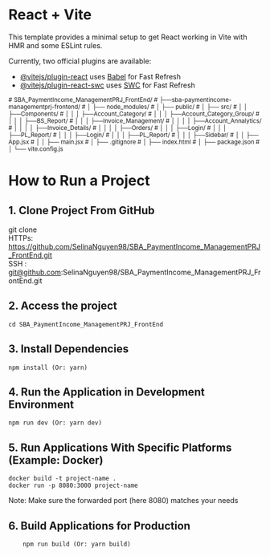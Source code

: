 # React + Vite

This template provides a minimal setup to get React working in Vite with HMR and some ESLint rules.

Currently, two official plugins are available:

- [@vitejs/plugin-react](https://github.com/vitejs/vite-plugin-react/blob/main/packages/plugin-react/README.md) uses [Babel](https://babeljs.io/) for Fast Refresh
- [@vitejs/plugin-react-swc](https://github.com/vitejs/vite-plugin-react-swc) uses [SWC](https://swc.rs/) for Fast Refresh
<sub>
# SBA_PaymentIncome_ManagementPRJ_FrontEnd/  
# ├──sba-paymentincome-managementprj-frontend/  
# │   ├── node_modules/  
# │   ├── public/  
# │   ├── src/  
# │   │   ├──Components/  
# │   │   │  ├──Account_Category/  
# │   │   │  ├──Account_Category_Group/  
# │   │   │  ├──BS_Report/  
# │   │   │  ├──Invoice_Management/  
# │   │   │  │  ├──Account_Annalytics/  
# │   │   │  │  ├──Invoice_Details/  
# │   │   │  │  ├──Orders/  
# │   │   │  ├──Login/  
# │   │   │  ├──PL_Report/  
# │   │   │  ├──Login/  
# │   │   │  ├──PL_Report/  
# │   │   │  ├──Sidebar/  
# │   │   ├── App.jsx  
# │   │   ├── main.jsx  
# │   ├── .gitignore  
# │   ├── index.html  
# │   ├── package.json  
# │   └── vite.config.js  
</sub>

# How to Run a Project
## 1. Clone Project From GitHub
git clone  
HTTPs: https://github.com/SelinaNguyen98/SBA_PaymentIncome_ManagementPRJ_FrontEnd.git  
SSH  : git@github.com:SelinaNguyen98/SBA_PaymentIncome_ManagementPRJ_FrontEnd.git  
## 2. Access the project
    cd SBA_PaymentIncome_ManagementPRJ_FrontEnd
## 3. Install Dependencies
    npm install (Or: yarn)
## 4. Run the Application in Development Environment
    npm run dev (Or: yarn dev)
## 5. Run Applications With Specific Platforms (Example: Docker)
    docker build -t project-name .
    docker run -p 8080:3000 project-name
   Note: Make sure the forwarded port (here 8080) matches your needs
## 6. Build Applications for Production
        npm run build (Or: yarn build)


